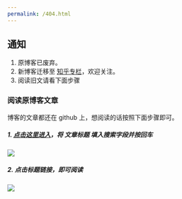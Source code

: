```yaml
---
permalink: /404.html
---
```


## 通知
1. 原博客已废弃。
2. 新博客迁移至 [知乎专栏](https://zhuanlan.zhihu.com/simplyy)，欢迎关注。
3. 阅读旧文请看下面步骤


### 阅读原博客文章
博客的文章都还在 github 上，想阅读的话按照下面步骤即可。


##### 1. [点击这里进入](https://github.com/SimplyY/blog/search?utf8=%E2%9C%93&q=%E9%98%BF%E9%87%8C%E5%AE%9E%E4%B9%A0%E7%94%9F%E5%89%8D%E7%AB%AF%E9%9D%A2%E8%AF%95%E5%BF%83%E5%BE%97&type=)，将 **文章标题** 填入搜索字段并按回车

![](http://7xkpdt.com1.z0.glb.clouddn.com/be6b24a0e07c396044f5a656328d201e.png)

##### 2. 点击标题链接，即可阅读

![](http://7xkpdt.com1.z0.glb.clouddn.com/4acd7b412550583cee517dbb596a52b1.png)
